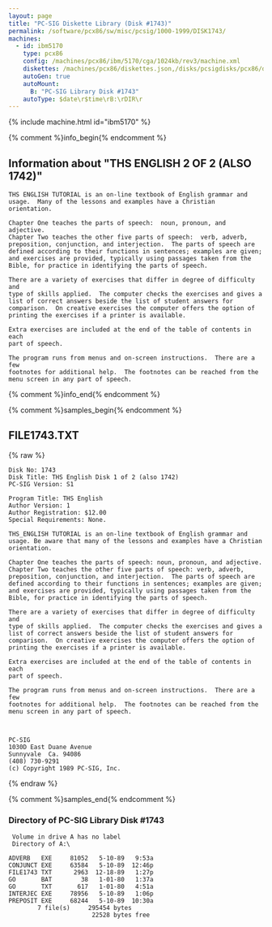 ```yaml
---
layout: page
title: "PC-SIG Diskette Library (Disk #1743)"
permalink: /software/pcx86/sw/misc/pcsig/1000-1999/DISK1743/
machines:
  - id: ibm5170
    type: pcx86
    config: /machines/pcx86/ibm/5170/cga/1024kb/rev3/machine.xml
    diskettes: /machines/pcx86/diskettes.json,/disks/pcsigdisks/pcx86/diskettes.json
    autoGen: true
    autoMount:
      B: "PC-SIG Library Disk #1743"
    autoType: $date\r$time\rB:\rDIR\r
---
```


{% include machine.html id="ibm5170" %}

{% comment %}info_begin{% endcomment %}

## Information about "THS ENGLISH  2 OF 2 (ALSO 1742)"

    THS ENGLISH TUTORIAL is an on-line textbook of English grammar and
    usage.  Many of the lessons and examples have a Christian
    orientation.
    
    Chapter One teaches the parts of speech:  noun, pronoun, and adjective.
    Chapter Two teaches the other five parts of speech:  verb, adverb,
    preposition, conjunction, and interjection.  The parts of speech are
    defined according to their functions in sentences; examples are given;
    and exercises are provided, typically using passages taken from the
    Bible, for practice in identifying the parts of speech.
    
    There are a variety of exercises that differ in degree of difficulty and
    type of skills applied.  The computer checks the exercises and gives a
    list of correct answers beside the list of student answers for
    comparison.  On creative exercises the computer offers the option of
    printing the exercises if a printer is available.
    
    Extra exercises are included at the end of the table of contents in each
    part of speech.
    
    The program runs from menus and on-screen instructions.  There are a few
    footnotes for additional help.  The footnotes can be reached from the
    menu screen in any part of speech.
{% comment %}info_end{% endcomment %}

{% comment %}samples_begin{% endcomment %}

## FILE1743.TXT

{% raw %}
```
Disk No: 1743                                                           
Disk Title: THS English Disk 1 of 2 (also 1742)                         
PC-SIG Version: S1                                                      
                                                                        
Program Title: THS English                                              
Author Version: 1                                                       
Author Registration: $12.00                                             
Special Requirements: None.                                             
                                                                        
THS_ENGLISH TUTORIAL is an on-line textbook of English grammar and      
usage. Be aware that many of the lessons and examples have a Christian  
orientation.                                                            
                                                                        
Chapter One teaches the parts of speech: noun, pronoun, and adjective.  
Chapter Two teaches the other five parts of speech: verb, adverb,       
preposition, conjunction, and interjection.  The parts of speech are    
defined according to their functions in sentences; examples are given;  
and exercises are provided, typically using passages taken from the     
Bible, for practice in identifying the parts of speech.                 
                                                                        
There are a variety of exercises that differ in degree of difficulty and
type of skills applied.  The computer checks the exercises and gives a  
list of correct answers beside the list of student answers for          
comparison.  On creative exercises the computer offers the option of    
printing the exercises if a printer is available.                       
                                                                        
Extra exercises are included at the end of the table of contents in each
part of speech.                                                         
                                                                        
The program runs from menus and on-screen instructions.  There are a few
footnotes for additional help.  The footnotes can be reached from the   
menu screen in any part of speech.                                      
                                                                        
                                                                        
                                                                        
PC-SIG                                                                  
1030D East Duane Avenue                                                 
Sunnyvale  Ca. 94086                                                    
(408) 730-9291                                                          
(c) Copyright 1989 PC-SIG, Inc.                                         
```
{% endraw %}

{% comment %}samples_end{% endcomment %}

### Directory of PC-SIG Library Disk #1743

     Volume in drive A has no label
     Directory of A:\

    ADVERB   EXE     81052   5-10-89   9:53a
    CONJUNCT EXE     63584   5-10-89  12:46p
    FILE1743 TXT      2963  12-18-89   1:27p
    GO       BAT        38   1-01-80   1:37a
    GO       TXT       617   1-01-80   4:51a
    INTERJEC EXE     78956   5-10-89   1:06p
    PREPOSIT EXE     68244   5-10-89  10:30a
            7 file(s)     295454 bytes
                           22528 bytes free
